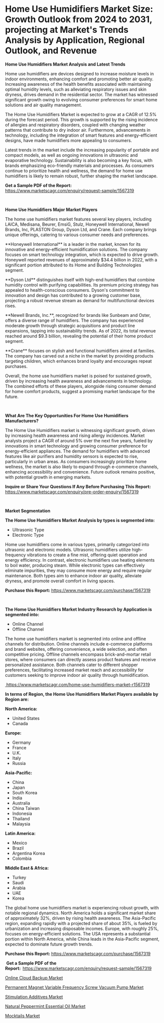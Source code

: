 <p><h1>Home Use Humidifiers Market Size: Growth Outlook from 2024 to 2031, projecting at Market's Trends Analysis by Application, Regional Outlook, and Revenue</h1></p><p><strong>Home Use Humidifiers Market Analysis and Latest Trends</strong></p>
<p><p>Home use humidifiers are devices designed to increase moisture levels in indoor environments, enhancing comfort and promoting better air quality. Increasing awareness of the health benefits associated with maintaining optimal humidity levels, such as alleviating respiratory issues and skin dryness, drives demand in the residential sector. The market has witnessed significant growth owing to evolving consumer preferences for smart home solutions and air quality management.</p><p>The Home Use Humidifiers Market is expected to grow at a CAGR of 12.5% during the forecast period. This growth is supported by the rising incidence of allergies and respiratory disorders, coupled with changing weather patterns that contribute to dry indoor air. Furthermore, advancements in technology, including the integration of smart features and energy-efficient designs, have made humidifiers more appealing to consumers. </p><p>Latest trends in the market include the increasing popularity of portable and compact models, as well as ongoing innovations in ultrasonic and evaporative technology. Sustainability is also becoming a key focus, with brands emphasizing eco-friendly materials and processes. As consumers continue to prioritize health and wellness, the demand for home use humidifiers is likely to remain robust, further shaping the market landscape.</p></p>
<p><strong>Get a Sample PDF of the Report:&nbsp;</strong> <a href="https://www.marketscagr.com/enquiry/request-sample/1567319?utm_campaign=1869&utm_medium=2&utm_source=Github&utm_content=ia&utm_term=07122024&utm_id=home-use-humidifiers">https://www.marketscagr.com/enquiry/request-sample/1567319</a></p>
<p>&nbsp;</p>
<p><strong>Home Use Humidifiers Major Market Players</strong></p>
<p><p>The home use humidifiers market features several key players, including LAICA, Medisana, Beurer, EmsiG, Stulz, Honeywell International, Newell Brands, Inc, PLASTON Group, Dyson Ltd, and Crane. Each company brings unique offerings, catering to various consumer needs and preferences.</p><p>**Honeywell International** is a leader in the market, known for its innovative and energy-efficient humidification solutions. The company focuses on smart technology integration, which is expected to drive growth. Honeywell reported revenues of approximately $34.4 billion in 2022, with a significant portion attributed to its Home and Building Technologies segment.</p><p>**Dyson Ltd** distinguishes itself with high-end humidifiers that combine humidity control with purifying capabilities. Its premium pricing strategy has appealed to health-conscious consumers. Dyson's commitment to innovation and design has contributed to a growing customer base, projecting a robust revenue stream as demand for multifunctional devices rises.</p><p>**Newell Brands, Inc.**, recognized for brands like Sunbeam and Oster, offers a diverse range of humidifiers. The company has experienced moderate growth through strategic acquisitions and product line expansions, tapping into sustainability trends. As of 2022, its total revenue reached around $9.3 billion, revealing the potential of their home product segment.</p><p>**Crane** focuses on stylish and functional humidifiers aimed at families. The company has carved out a niche in the market by providing products targeting children, which enhances brand loyalty and encourages repeat purchases.</p><p>Overall, the home use humidifiers market is poised for sustained growth, driven by increasing health awareness and advancements in technology. The combined efforts of these players, alongside rising consumer demand for home comfort products, suggest a promising market landscape for the future.</p></p>
<p>&nbsp;</p>
<p><strong>What Are The Key Opportunities For Home Use Humidifiers Manufacturers?</strong></p>
<p><p>The Home Use Humidifiers market is witnessing significant growth, driven by increasing health awareness and rising allergy incidences. Market analysts project a CAGR of around 5% over the next five years, fueled by innovations in smart technology and growing consumer preference for energy-efficient appliances. The demand for humidifiers with advanced features like air purifiers and humidity sensors is expected to rise, particularly in urban areas. As consumers increasingly prioritize home wellness, the market is also likely to expand through e-commerce channels, enhancing accessibility and convenience. Future outlook remains positive, with potential growth in emerging markets.</p></p>
<p><strong>Inquire or Share Your Questions If Any Before Purchasing This Report:</strong> <a href="https://www.marketscagr.com/enquiry/pre-order-enquiry/1567319?utm_campaign=1869&utm_medium=2&utm_source=Github&utm_content=ia&utm_term=07122024&utm_id=home-use-humidifiers">https://www.marketscagr.com/enquiry/pre-order-enquiry/1567319</a></p>
<p>&nbsp;</p>
<p><strong>Market Segmentation</strong></p>
<p><strong>The Home Use Humidifiers Market Analysis by types is segmented into:</strong></p>
<p><ul><li>Ultrasonic Type</li><li>Electronic Type</li></ul></p>
<p><p>Home use humidifiers come in various types, primarily categorized into ultrasonic and electronic models. Ultrasonic humidifiers utilize high-frequency vibrations to create a fine mist, offering quiet operation and energy efficiency. In contrast, electronic humidifiers use heating elements to boil water, producing steam. While electronic types can effectively eliminate impurities, they may consume more energy and require regular maintenance. Both types aim to enhance indoor air quality, alleviate dryness, and promote overall comfort in living spaces.</p></p>
<p><strong>Purchase this Report:&nbsp;</strong><a href="https://www.marketscagr.com/purchase/1567319?utm_campaign=1869&utm_medium=2&utm_source=Github&utm_content=ia&utm_term=07122024&utm_id=home-use-humidifiers">https://www.marketscagr.com/purchase/1567319</a></p>
<p>&nbsp;</p>
<p><strong>The Home Use Humidifiers Market Industry Research by Application is segmented into:</strong></p>
<p><ul><li>Online Channel</li><li>Offline Channel</li></ul></p>
<p><p>The home use humidifiers market is segmented into online and offline channels for distribution. Online channels include e-commerce platforms and brand websites, offering convenience, a wide selection, and often competitive pricing. Offline channels encompass brick-and-mortar retail stores, where consumers can directly assess product features and receive personalized assistance. Both channels cater to different shopper preferences, facilitating increased market reach and accessibility for customers seeking to improve indoor air quality through humidification.</p></p>
<p><a href="https://www.marketscagr.com/home-use-humidifiers-market-r1567319?utm_campaign=1869&utm_medium=2&utm_source=Github&utm_content=ia&utm_term=07122024&utm_id=home-use-humidifiers">&nbsp;https://www.marketscagr.com/home-use-humidifiers-market-r1567319</a></p>
<p><strong>In terms of Region, the Home Use Humidifiers Market Players available by Region are:</strong></p>
<p>
    <p> <strong> North America: </strong>
        <ul>
            <li>United States</li>
            <li>Canada</li>
        </ul>
        </p> 
    <p> <strong> Europe: </strong>
        <ul>
            <li>Germany</li>
            <li>France</li>
            <li>U.K.</li>
            <li>Italy</li>
            <li>Russia</li>
        </ul>
        </p> 
    <p> <strong> Asia-Pacific: </strong>
        <ul>
            <li>China</li>
            <li>Japan</li>
            <li>South Korea</li>
            <li>India</li>
            <li>Australia</li>
            <li>China Taiwan</li>
            <li>Indonesia</li>
            <li>Thailand</li>
            <li>Malaysia</li>
        </ul>
        </p> 
    <p> <strong> Latin America: </strong>
        <ul>
            <li>Mexico</li>
            <li>Brazil</li>
            <li>Argentina Korea</li>
            <li>Colombia</li>
        </ul>
        </p> 
    <p> <strong> Middle East & Africa: </strong>
        <ul>
            <li>Turkey</li>
            <li>Saudi</li>
            <li>Arabia</li>
            <li>UAE</li>
            <li>Korea</li>
        </ul>
    </p>
    </p>
<p><p>The global home use humidifiers market is experiencing robust growth, with notable regional dynamics. North America holds a significant market share of approximately 32%, driven by rising health awareness. The Asia-Pacific region, expanding rapidly with a projected share of about 35%, is fueled by urbanization and increasing disposable incomes. Europe, with roughly 25%, focuses on energy-efficient solutions. The USA represents a substantial portion within North America, while China leads in the Asia-Pacific segment, expected to dominate future growth trends.</p></p>
<p><strong>Purchase this Report: </strong><a href="https://www.marketscagr.com/purchase/1567319?utm_campaign=1869&utm_medium=2&utm_source=Github&utm_content=ia&utm_term=07122024&utm_id=home-use-humidifiers">https://www.marketscagr.com/purchase/1567319</a></p>
<p>&nbsp;<strong>Get a Sample PDF of the Report:&nbsp;&nbsp;</strong><a href="https://www.marketscagr.com/enquiry/request-sample/1567319?utm_campaign=1869&utm_medium=2&utm_source=Github&utm_content=ia&utm_term=07122024&utm_id=home-use-humidifiers">https://www.marketscagr.com/enquiry/request-sample/1567319</a></p>
<p><strong></strong></p>
<p><p><a href="https://www.linkedin.com/pulse/analysis-global-online-cloud-backup-market-present-landscape-dix3f?utm_campaign=1869&utm_medium=2&utm_source=Github&utm_content=ia&utm_term=07122024&utm_id=home-use-humidifiers">Online Cloud Backup Market</a></p><p><a href="https://issuu.com/reportprime-2/docs/permanent-magnet-variable-frequency-screw-vacuum-p?utm_campaign=1869&utm_medium=2&utm_source=Github&utm_content=ia&utm_term=07122024&utm_id=home-use-humidifiers">Permanent Magnet Variable Frequency Screw Vacuum Pump Market</a></p><p><a href="https://github.com/provorikovar/Market-Research-Report-List-6/blob/main/stimulation-additives-market.md?utm_campaign=1869&utm_medium=2&utm_source=Github&utm_content=ia&utm_term=07122024&utm_id=home-use-humidifiers">Stimulation Additives Market</a></p><p><a href="https://issuu.com/reportprime-2/docs/natural-peppermint-essential-oil-market-size-2030.?utm_campaign=1869&utm_medium=2&utm_source=Github&utm_content=ia&utm_term=07122024&utm_id=home-use-humidifiers">Natural Peppermint Essential Oil Market</a></p><p><a href="https://www.linkedin.com/pulse/size-globalmocktails-market-compounded-annual-growth-rate-5czie?utm_campaign=1869&utm_medium=2&utm_source=Github&utm_content=ia&utm_term=07122024&utm_id=home-use-humidifiers">Mocktails Market</a></p></p>